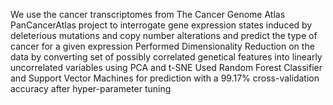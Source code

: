 We use the cancer transcriptomes from The Cancer Genome Atlas PanCancerAtlas project to interrogate gene expression states induced by deleterious mutations and copy number alterations and predict the type of cancer for a given expression
Performed Dimensionality Reduction on the data by converting set of possibly correlated genetical features into linearly uncorrelated variables using PCA and t-SNE
Used Random Forest Classifier and Support Vector Machines for prediction with a 99.17% cross-validation accuracy after hyper-parameter tuning
